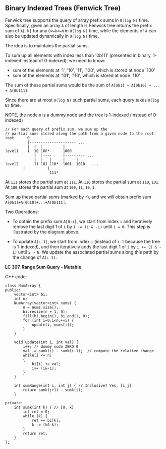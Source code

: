 ## Binary Indexed Trees (Fenwick Tree)

Fenwick tree supports the query of array prefix sums in `O(log N)` time. Specifically, given an array `A` of length `N`, Fenwick tree returns the prefix sum of `A[:k]` for any `0<=k<=N` in `O(log N)` time, while the elements of `A` can also be updated dynamically in `O(log N)` time. 

The idea is to maintains the partial sums.

To sum up all elements with index less than '0b111' (presented in binary, 1-indexed instead of 0-indexed), we need to know:
* sum of the elements at '1', '10', '11', '100', which is stored at node '100'
* sum of the elements at '101', '110', which is stored at node '110'

The sum of these partial sums would be the sum of `A[0b1] + A[0b10] + ... + A[0b111]`. 

Since there are at most `O(log N)` such partial sums, each query takes `O(log N)` time.

NOTE, the node `0` is a dummy node and the tree is 1-indexed (instead of 0-indexed)

```
// For each query of prefix sum, we sum up the 
// partial sums stored along the path from a given node to the root
root      0
          |--------------------- ...
          |  |  |         |
level1    1  10 100*      1000          
             |  |----     |--------- ...
             |  |   |     |     |
level2       11 101 110*  1001  1010   ...
   		|          |
                    111*
```
At `111` stores the partial sum at `111`.
At `110` stores the partial sum at `110`, `101`.
At `100` stores the partial sum at `100`, `11`, `10`, `1`.

Sum up these partial sums (marked by `*`), and we will obtain prefix sum `A[0b1]+A[0b10]+...+A[0b111]`.

Two Operations:

* To obtain the prefix sum `A[0:i]`, we start from index `i` and iteratively remove the last digit 1 of `i` by `i -= (i & -i)` until `i = 0`. This step is illustrated by the diagram above.

* To update `A[i-1]`, we start from index `i` (instead of `i-1` because the tree is 1-indexed), and then iteratively adds the last digit 1 of `i` by `i += (i & -i)` until `i > N`. We update the associated partial sums along this path by the change of `A[i-1]`.

**LC 307. Range Sum Query - Mutable**

C++ code: 
```
class NumArray {
public:
    vector<int> bi;
    int n;
    NumArray(vector<int> nums) {
        n = nums.size();
        bi.resize(n + 1, 0);
        fill(bi.begin(), bi.end(), 0);
        for (int i=0;i<n;++i) {
            update(i, nums[i]);
        }
    }
    
    void update(int i, int val) {
        i++; // dummy node ZERO 0
        val -= sumk(i) - sumk(i-1);  // compute the relative change
        while(i <= n)
        {
            bi[i] += val;
            i+= (i&-i);
        }
    }
    
    int sumRange(int i, int j) { // Inclusive? Yes, [i,j]
        return sumk(j+1) - sumk(i);
    }
    
private:
    int sumk(int k) { // [0, k)
        int ret = 0;
        while (k) {
            ret += bi[k];
            k -= (k&-k);
        }
        return ret;
    }
};
```
